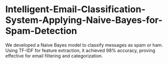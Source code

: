 # Intelligent-Email-Classification-System-Applying-Naive-Bayes-for-Spam-Detection
We developed a Naive Bayes model to classify messages as spam or ham. Using TF-IDF for feature extraction, it achieved 98% accuracy, proving effective for email filtering and categorization.

